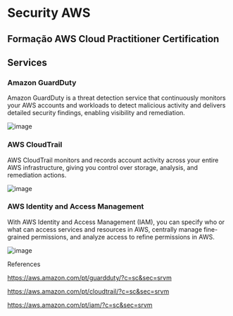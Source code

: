 # Security AWS

## Formação AWS Cloud Practitioner Certification

## Services

### Amazon GuardDuty
Amazon GuardDuty is a threat detection service that continuously monitors your AWS accounts and workloads to detect malicious activity and delivers detailed security findings, enabling visibility and remediation.

![image](https://github.com/jessicacosta07/security-aws/assets/65916297/3b5d351a-2ed7-481a-a580-e8a74c7f3daf)


### AWS CloudTrail
AWS CloudTrail monitors and records account activity across your entire AWS infrastructure, giving you control over storage, analysis, and remediation actions.

![image](https://github.com/jessicacosta07/security-aws/assets/65916297/08584f50-bbbb-4607-8708-f634b949e270)


### AWS Identity and Access Management
With AWS Identity and Access Management (IAM), you can specify who or what can access services and resources in AWS, centrally manage fine-grained permissions, and analyze access to refine permissions in AWS.

![image](https://github.com/jessicacosta07/security-aws/assets/65916297/f793f899-d164-4b58-8cc4-e912ccde5ce5)


References

https://aws.amazon.com/pt/guardduty/?c=sc&sec=srvm

https://aws.amazon.com/pt/cloudtrail/?c=sc&sec=srvm

https://aws.amazon.com/pt/iam/?c=sc&sec=srvm


